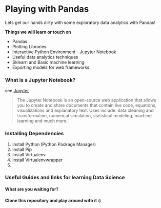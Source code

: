 # Playing with Pandas
Lets get our hands dirty with some exploratory data analytics with Pandas! 

__Things we will learn or touch on__

* Pandas
* Plotting Libraries
* Interactive Python Environment - Jupyter Notebook
* Useful data analytics techniques
* Sklearn and Basic machine learning
* Exporting models for web frameworks


### What is a Jupyter Notebook?
see [Jupyter](http://jupyter.org/)

> The Jupyter Notebook is an open-source web application that allows you to create and share documents that contain live code, equations, visualizations and explanatory text. Uses include: data cleaning and transformation, numerical simulation, statistical modeling, machine learning and much more.


### Installing Dependencies

1. Install Python (Python Package Manager)
2. Install Pip
3. Install Virtualenv
4. Install Virtualenvwrapper
5. 


### Useful Guides and links for learning Data Science

<To be added>


#### What are you waiting for? 

#### Clone this repository and play around with it :)
